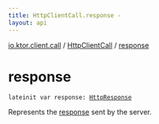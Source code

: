 ```yaml
---
title: HttpClientCall.response - 
layout: api
---
```


<div class='api-docs-breadcrumbs'><a href="../index.html">io.ktor.client.call</a> / <a href="index.html">HttpClientCall</a> / <a href="./response.html">response</a></div>

# response

<div class="signature"><code><span class="keyword">lateinit</span> <span class="keyword">var </span><span class="identifier">response</span><span class="symbol">: </span><a href="../../io.ktor.client.response/-http-response/index.html"><span class="identifier">HttpResponse</span></a></code></div>

Represents the <a href="./response.md">response</a> sent by the server.


